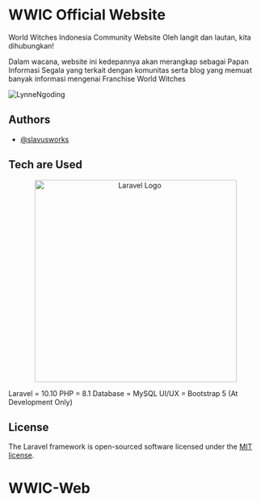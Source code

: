 # WWIC Official Website

World Witches Indonesia Community Website
Oleh langit dan lautan, kita dihubungkan!

<p>Dalam wacana, website ini kedepannya akan merangkap sebagai Papan Informasi Segala yang terkait dengan komunitas
serta blog yang memuat banyak informasi mengenai Franchise World Witches</p>

<img src="https://cdn.discordapp.com/attachments/497671304229421069/1223199942546423828/lyn.png?ex=6618fcb8&is=660687b8&hm=7787be8bf3d5fc6792b3c2ebcad8a4dbfd92288e93c8e0f850cab707c34351a3&" alt="LynneNgoding">

## Authors

- [@slavusworks](https://github.com/SLAVUSworks)

## Tech are Used

<p align="center"><a href="https://laravel.com" target="_blank"><img src="https://raw.githubusercontent.com/laravel/art/master/logo-lockup/5%20SVG/2%20CMYK/1%20Full%20Color/laravel-logolockup-cmyk-red.svg" width="400" alt="Laravel Logo"></a></p>

Laravel  = 10.10
PHP      = 8.1
Database = MySQL
UI/UX    = Bootstrap 5 (At Development Only)

## License

The Laravel framework is open-sourced software licensed under the [MIT license](https://opensource.org/licenses/MIT).
# WWIC-Web
